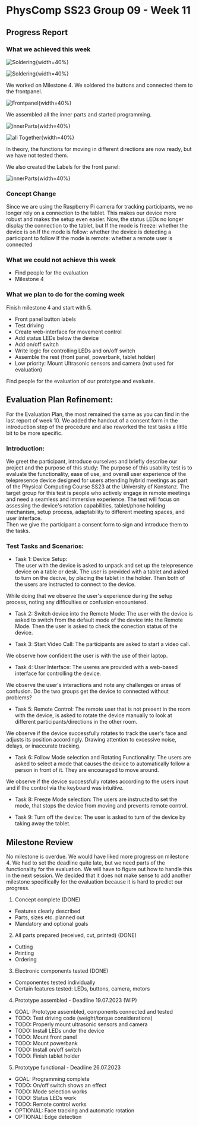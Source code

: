 # PhysComp SS23 Group 09 - Week 11

## Progress Report

### What we achieved this week

![Soldering](Figures/solderingButton.jpg){width=40%}

![Soldering](Figures/solderingButton2.jpg){width=40%}

We worked on Milestone 4. We soldered the buttons and connected them to the frontpanel. 

![Frontpanel](Figures/finishedFrontpanel.jpg){width=40%}

We assembled all the inner parts and started programming.

![innerParts](Figures/innerComponents_connected.jpg){width=40%}


![all Together](Figures/allTogether.jpg){width=40%}

In theory, the functions for moving in different directions are now ready, but we have not tested them.


We also created the Labels for the front panel:

![innerParts](Figures/frontpanelLabels.png){width=40%}


### Concept Change

Since we are using the Raspberry Pi camera for tracking participants, we no longer rely on a connection to the tablet. This makes our device more robust and makes the setup even easier. Now, the status LEDs no longer display the connection to the tablet, but
If the mode is freeze: whether the device is on
If the mode is follow: whether the device is detecting a participant to follow
If the mode is remote: whether a remote user is connected


### What we could not achieve this week

* Find people for the evaluation
* Milestone 4

### What we plan to do for the coming week

Finish milestone 4 and start with 5. 
* Front panel button labels
* Test driving
* Create web-interface for movement control
* Add status LEDs below the device
* Add on/off switch
* Write logic for controlling LEDs and on/off switch
* Assemble the rest (front panel, powerbank, tablet holder)
* Low priority: Mount Ultrasonic sensors and camera (not used for evaluation)

Find people for the evaluation of our prototype and evaluate.


## Evaluation Plan Refinement:

For the Evaluation Plan, the most remained the same as you can find in the last report of week 10.
We added the handout of a consent form in the introduction step of the procedure and also reworked the test tasks a little bit to be more specific.

### Introduction:
We greet the participant, introduce ourselves and briefly describe our project and the purpose of this study:
The purpose of this usability test is to evaluate the functionality, ease of use, and overall user experience of the telepresence device designed for users attending hybrid meetings as part of the Physical Computing Course SS23 at the University of Konstanz. The target group for this test is people who actively engage in remote meetings and need a seamless and immersive experience. The test will focus on assessing the device's rotation capabilities, tablet/phone holding mechanism, setup process, adaptability to different meeting spaces, and user interface.  
Then we give the participant a consent form to sign and introduce them to the tasks. 

### Test Tasks and Scenarios:

- Task 1: Device Setup:   
The user with the device is asked to unpack and set up the telepresence device on a table or desk. The user is provided with a tablet and asked to turn on the decive, by placing the tablet in the holder. Then both of the users are instructed to connect to the device.

While doing that we observe the user's experience during the setup process, noting any difficulties or confusion encountered.

- Task 2: Switch device into the Remote Mode:
The user with the device is asked to switch from the default mode of the device into the Remote Mode. Then the user is asked to check the conection status of the device.

- Task 3: Start Video Call:
The participants are asked to start a video call.

We observe how confident the user is with the use of their laptop. 

- Task 4: User Interface:
The useres are provided with a web-based interface for controlling the device.

We observe the user's interactions and note any challenges or areas of confusion. Do the two groups get the device to connected without problems?

- Task 5: Remote Control:
The remote user that is not present in the room with the device, is asked to rotate the device manually to look at different participants/directions in the other room. 

We observe if the device successfully rotates to track the user's face and adjusts its position accordingly. Drawing attention to excessive noise, delays, or inaccurate tracking.
 
- Task 6: Follow Mode selection and Rotating Functionality:
The users are asked to select a mode that causes the device to automatically follow a person in front of it. They are encouraged to move around. 

We observe if the device successfully rotates according to the users input and if the control via the keyboard was intuitive. 

- Task 8: Freeze Mode selection:
The users are instructed to set the mode, that stops the device from moving and prevents remote control. 

- Task 9: Turn off the device:
The user is asked to turn of the device by taking away the tablet.



## Milestone Review

No milestone is overdue. We would have liked more progress on milestone 4. We had to set the deadline quite late, but we need parts of the functionality for the evaluation. We will have to figure out how to handle this in the next session. We decided that it does not make sense to add another milestone specifically for the evaluation because it is hard to predict our progress.

1. Concept complete (DONE)
- Features clearly described
- Parts, sizes etc. planned out
- Mandatory and optional goals

2. All parts prepared (received, cut, printed) (DONE)
- Cutting
- Printing
- Ordering

3. Electronic components tested (DONE)
- Componentes tested individually
- Certain features tested: LEDs, buttons, camera, motors

4. Prototype assembled - Deadline 19.07.2023 (WIP)
- GOAL: Prototype assembled, components connected and tested
- TODO: Test driving code (weight/torque considerations)
- TODO: Properly mount ultrasonic sensors and camera
- TODO: Install LEDs under the device
- TODO: Mount front panel
- TODO: Mount powerbank
- TODO: Install on/off switch
- TODO: Finish tablet holder

5. Prototype functional - Deadline 26.07.2023
- GOAL: Programming complete
- TODO: On/off switch shows an effect
- TODO: Mode selection works
- TODO: Status LEDs work
- TODO: Remote control works
- OPTIONAL: Face tracking and automatic rotation
- OPTIONAL: Edge detection
